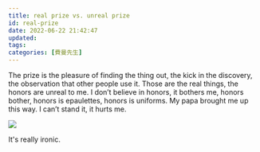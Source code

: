 ```yaml
---
title: real prize vs. unreal prize
id: real-prize
date: 2022-06-22 21:42:47
updated:
tags:
categories: [費曼先生]
---
```


The prize is the pleasure of finding the thing out, the kick in the discovery, the observation that other people use it. Those are the real things, the honors are unreal to me. I don’t believe in honors, it bothers me, honors bother, honors is epaulettes, honors is uniforms. My papa brought me up this way. I can’t stand it, it hurts me.

![](费曼经典.jpg)

It's really ironic.
